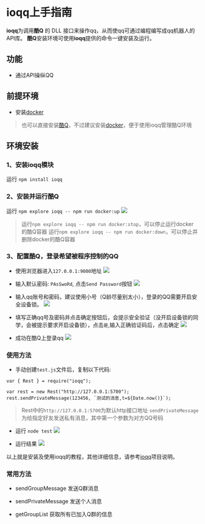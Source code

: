 # ioqq上手指南

**ioqq**为调用**酷Q** 的 DLL 接口来操作qq，从而使qq可通过编程编写成qq机器人的API库。
**酷Q**安装环境可使用**ioqq**提供的命令一键安装及运行。

## 功能

- 通过API操纵QQ

## 前提环境

- 安装[docker](https://www.docker.com/)

> 也可以直接安装[酷Q](https://cqp.cc/t/23253)，不过建议安装[docker](https://www.docker.com/)，便于使用ioqq管理酷Q环境

## 环境安装

### 1、安装ioqq模块
运行 `npm install ioqq`

### 2、安装并运行酷Q
运行 `npm explore ioqq -- npm run docker:up` 
![](https://upload-images.jianshu.io/upload_images/5664775-97735822a8c614e7.png?imageMogr2/auto-orient/strip%7CimageView2/2/w/1240)

> 运行`npm explore ioqq -- npm run docker:stop`，可以停止运行docker的酷Q容器
> 运行`npm explore ioqq -- npm run docker:down`，可以停止并删除docker的酷Q容器

### 3、配置酷Q，登录希望被程序控制的QQ

- 使用浏览器进入`127.0.0.1:9000`地址
![](https://upload-images.jianshu.io/upload_images/5664775-f298a5ce4b740886.png?imageMogr2/auto-orient/strip%7CimageView2/2/w/1240)

- 输入默认密码: `PAsSwoRd`, 点击`Send Password`按钮
![](https://upload-images.jianshu.io/upload_images/5664775-f263c921e1684b6b.png?imageMogr2/auto-orient/strip%7CimageView2/2/w/1240)

- 输入qq账号和密码，建议使用小号（Q龄尽量别太小），登录的QQ需要开启安全设备锁。
![](https://upload-images.jianshu.io/upload_images/5664775-141ca5356ad8a17d.png?imageMogr2/auto-orient/strip%7CimageView2/2/w/1240)

- 填写正确qq号及密码并点击确定按钮后，会提示安全验证（没开启设备锁的同学，会被提示要求开启设备锁），点击`是`,输入正确验证码后，点击确定
![](https://upload-images.jianshu.io/upload_images/5664775-b51771cf99ff1b8d.png?imageMogr2/auto-orient/strip%7CimageView2/2/w/1240)

- 成功在酷Q上登录qq
![](https://upload-images.jianshu.io/upload_images/5664775-abc12dfb0f9e239e.png?imageMogr2/auto-orient/strip%7CimageView2/2/w/1240)

### 使用方法

- 手动创建`test.js`文件后，复制以下代码:

```
var { Rest } = require("ioqq");

var rest = new Rest("http://127.0.0.1:5700");
rest.sendPrivateMessage(123456, `测试的消息,t=${Date.now()}`);
```
> Rest中的`http://127.0.0.1:5700`为默认http接口地址
> `sendPrivateMessage`为给指定好友发送私有消息，其中第一个参数为对方QQ号码

- 运行 `node test`
![](https://upload-images.jianshu.io/upload_images/5664775-1918974e3562e3a3.png?imageMogr2/auto-orient/strip%7CimageView2/2/w/1240)

- 运行结果
![](https://upload-images.jianshu.io/upload_images/5664775-5f8a3275585c4c05.png?imageMogr2/auto-orient/strip%7CimageView2/2/w/1240)

以上就是安装及使用ioqq的教程，其他详细信息，请参考[ioqq](https://github.com/zlq4863947/ioqq)项目说明。

### 常用方法

- sendGroupMessage
发送Q群消息

- sendPrivateMessage
发送个人消息

- getGroupList
获取所有已加入Q群的信息